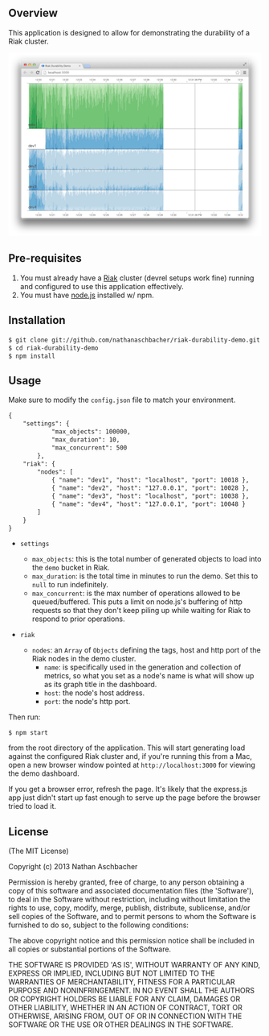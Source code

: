 ## Overview

This application is designed to allow for demonstrating the durability of a Riak cluster.

![image](public/images/screenshot.png)

## Pre-requisites

  1. You must already have a [Riak](http://docs.basho.com/riak/latest/downloads/) cluster (devrel setups work fine) running and configured to use this application effectively.
  2. You must have [node.js](http://nodejs.org/download/) installed w/ npm.

## Installation

    $ git clone git://github.com/nathanaschbacher/riak-durability-demo.git
    $ cd riak-durability-demo
    $ npm install

## Usage

Make sure to modify the `config.json` file to match your environment.

```
{
	"settings": {
			"max_objects": 100000,
			"max_duration": 10,
			"max_concurrent": 500
		},
	"riak": {
		"nodes": [
			{ "name": "dev1", "host": "localhost", "port": 10018 },
			{ "name": "dev2", "host": "127.0.0.1", "port": 10028 },
			{ "name": "dev3", "host": "localhost", "port": 10038 },
			{ "name": "dev4", "host": "127.0.0.1", "port": 10048 }
		]
	}
}
```

* `settings`
    * `max_objects`: this is the total number of generated objects to load into the `demo` bucket in Riak.
    * `max_duration`: is the total time in minutes to run the demo. Set this to `null` to run indefinitely.
    * `max_concurrent`: is the max number of operations allowed to be queued/buffered.  This puts a limit on node.js's buffering of http requests so that they don't keep piling up while waiting for Riak to respond to prior operations.

* `riak`
    * `nodes`: an `Array` of `Objects` defining the tags, host and http port of the Riak nodes in the demo cluster.
        * `name`: is specifically used in the generation and collection of metrics, so what you set as a node's name is what will show up as its graph title in the dashboard.
        * `host`: the node's host address.
        * `port`: the node's http port.


Then run: 

    $ npm start 
    
from the root directory of the application.  This will start generating load against the configured Riak cluster and, if you're running this from a Mac, open a new browser window pointed at `http://localhost:3000` for viewing the demo dashboard.  

If you get a browser error, refresh the page.  It's likely that the express.js app just didn't start up fast enough to serve up the page before the browser tried to load it.

## License

(The MIT License)

Copyright (c) 2013 Nathan Aschbacher

Permission is hereby granted, free of charge, to any person obtaining
a copy of this software and associated documentation files (the
'Software'), to deal in the Software without restriction, including
without limitation the rights to use, copy, modify, merge, publish,
distribute, sublicense, and/or sell copies of the Software, and to
permit persons to whom the Software is furnished to do so, subject to
the following conditions:

The above copyright notice and this permission notice shall be
included in all copies or substantial portions of the Software.

THE SOFTWARE IS PROVIDED 'AS IS', WITHOUT WARRANTY OF ANY KIND,
EXPRESS OR IMPLIED, INCLUDING BUT NOT LIMITED TO THE WARRANTIES OF
MERCHANTABILITY, FITNESS FOR A PARTICULAR PURPOSE AND NONINFRINGEMENT.
IN NO EVENT SHALL THE AUTHORS OR COPYRIGHT HOLDERS BE LIABLE FOR ANY
CLAIM, DAMAGES OR OTHER LIABILITY, WHETHER IN AN ACTION OF CONTRACT,
TORT OR OTHERWISE, ARISING FROM, OUT OF OR IN CONNECTION WITH THE
SOFTWARE OR THE USE OR OTHER DEALINGS IN THE SOFTWARE.